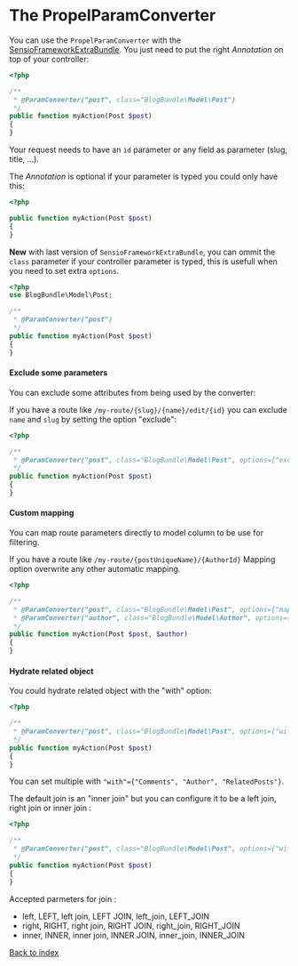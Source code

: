 The PropelParamConverter
========================

You can use the `PropelParamConverter` with the [SensioFrameworkExtraBundle](http://github.com/sensio/SensioFrameworkExtraBundle).
You just need to put the right _Annotation_ on top of your controller:

``` php
<?php

/**
 * @ParamConverter("post", class="BlogBundle\Model\Post")
 */
public function myAction(Post $post)
{
}
```

Your request needs to have an `id` parameter or any field as parameter (slug, title, ...).

The _Annotation_ is optional if your parameter is typed you could only have this:

``` php
<?php

public function myAction(Post $post)
{
}
```

**New** with last version of `SensioFrameworkExtraBundle`, 
you can ommit the `class` parameter if your controller parameter is typed, 
this is usefull when you need to set extra `options`.

``` php
<?php
use BlogBundle\Model\Post;

/**
 * @ParamConverter("post")
 */
public function myAction(Post $post)
{
}
```

#### Exclude some parameters ####

You can exclude some attributes from being used by the converter:

If you have a route like `/my-route/{slug}/{name}/edit/{id}`
you can exclude `name` and `slug` by setting the option "exclude":

``` php
<?php

/**
 * @ParamConverter("post", class="BlogBundle\Model\Post", options={"exclude"={"name", "slug"}})
 */
public function myAction(Post $post)
{
}
```

#### Custom mapping ####

You can map route parameters directly to model column to be use for filtering.

If you have a route like `/my-route/{postUniqueName}/{AuthorId}`
Mapping option overwrite any other automatic mapping.

``` php
<?php

/**
 * @ParamConverter("post", class="BlogBundle\Model\Post", options={"mapping"={"postUniqueName":"name"}})
 * @ParamConverter("author", class="BlogBundle\Model\Author", options={"mapping"={"AuthorId":"id"}})
 */
public function myAction(Post $post, $author)
{
}
```

#### Hydrate related object ####

You could hydrate related object with the "with" option:

``` php
<?php

/**
 * @ParamConverter("post", class="BlogBundle\Model\Post", options={"with"={"Comments"}})
 */
public function myAction(Post $post)
{
}
```

You can set multiple with ```"with"={"Comments", "Author", "RelatedPosts"}```.

The default join is an "inner join" but you can configure it to be a left join, right join or inner join :

``` php
<?php

/**
 * @ParamConverter("post", class="BlogBundle\Model\Post", options={"with"={ {"Comments", "left join" } }})
 */
public function myAction(Post $post)
{
}
```
Accepted parmeters for join :

* left, LEFT, left join, LEFT JOIN, left_join, LEFT_JOIN 
* right, RIGHT, right join, RIGHT JOIN, right_join, RIGHT_JOIN
* inner, INNER, inner join, INNER JOIN, inner_join, INNER_JOIN

[Back to index](index.markdown)

